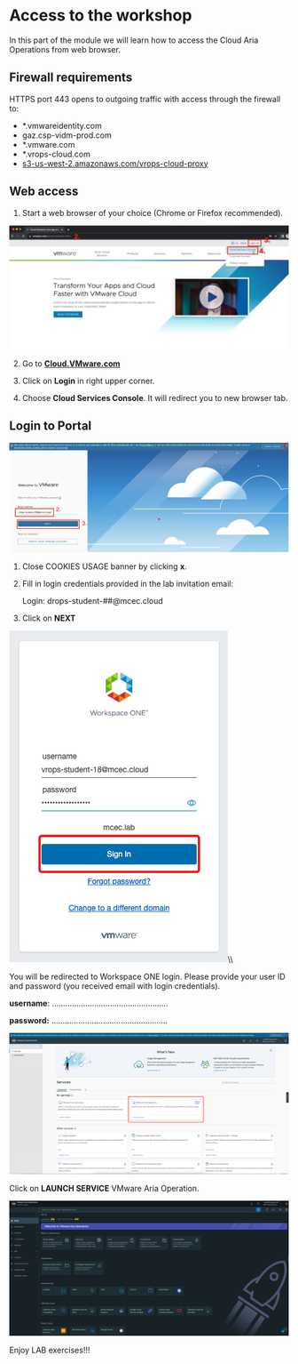 # Access to the workshop

In this part of the module we will learn how to access the Cloud Aria Operations from web browser.

## Firewall requirements

HTTPS port 443 opens to outgoing traffic with access through the firewall to:

- *.vmwareidentity.com
- gaz.csp-vidm-prod.com
- *.vmware.com
- *.vrops-cloud.com
- [s3-us-west-2.amazonaws.com/vrops-cloud-proxy](https://s3-us-west-2.amazonaws.com/vrops-cloud-proxy)

## Web access 

1. Start a web browser of your choice (Chrome or Firefox recommended).

![image-20230815112911479](./assets/image-20230815112911479.png)

2. Go to  **<a href="https://www.vmware.com/cloud-solutions.html" target="_blank">Cloud.VMware.com</a>**

3. Click on **Login** in right upper corner.

4. Choose **Cloud Services Console**. It will redirect you to new browser tab. 

## Login to Portal

![image-20230815124101967](./assets/image-20230815124101967-2096065.png)

1. Close COOKIES USAGE banner by clicking **x**.

2. Fill in login credentials provided in the lab invitation email:

   Login: drops-student-##@mcec.cloud 

3. Click on **NEXT**

![image-20230925213607504](./assets/image-20230925213607504.png)\\\

You will be redirected to Workspace ONE login. Please provide your user ID and password (you received email with login credentials).

**username**: 	....................................................

**password:** 	....................................................

![image-20230925215436744](./assets/image-20230925215436744.png)

Click on **LAUNCH SERVICE** VMware Aria Operation.

![image-20230925215615119](./assets/image-20230925215615119.png)

Enjoy LAB exercises!!! 



